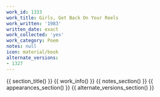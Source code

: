 ```yaml
---
work_id: 1333
work_title: Girls, Get Back On Your Reels
work_written: '1983'
written_date: exact
work_collected: 'yes'
work_category: Poem
notes: null
icon: material/book
alternate_versions:
- 1327
---
```


{{ section_title() }}
{{ work_info() }}
{{ notes_section() }}
{{ appearances_section() }}
{{ alternate_versions_section() }}